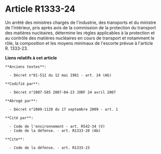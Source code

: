 # Article R1333-24

Un arrêté des ministres chargés de l'industrie, des transports et du ministre de l'intérieur, pris après avis de la
commission de la protection du transport des matières nucléaires, détermine les règles applicables à la protection et au
contrôle des matières nucléaires en cours de transport et notamment le rôle, la composition et les moyens minimaux de
l'escorte prévue à l'article R. 1333-23.

**Liens relatifs à cet article**

	**Anciens textes**:

	  - Décret n°81-512 du 12 mai 1981 - art. 24 (Ab)

	**Codifié par**:

	  - Décret n°2007-585 2007-04-23 JORF 24 avril 2007

	**Abrogé par**:

	  - Décret n°2009-1120 du 17 septembre 2009 - art. 1

	**Cité par**:

	  - Code de l'environnement - art. R542-34 (V)
	  - Code de la défense. - art. R1333-20 (Ab)

	**Cite**:

	  - Code de la défense. - art. R1333-23
